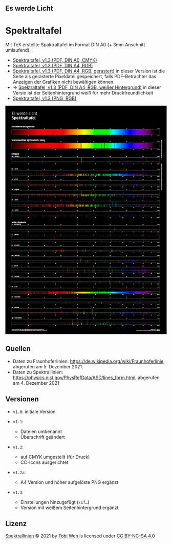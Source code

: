 ## Es werde Licht
# Spektraltafel

Mit TeX erstellte Spaktraltafel im Format DIN A0 (+ 3mm Anschnitt umlaufend).

- [Spektraltafel, v1.3 (PDF, DIN A0, CMYK)](https://github.com/tweh/spektrallinien/raw/master/versionen/spektraltafel_v1.3_a0_black_cmyk.pdf)  
- [Spektraltafel, v1.3 (PDF, DIN A4, RGB)](https://github.com/tweh/spektrallinien/raw/master/versionen/spektraltafel_v1.3_a4_black_rgb.pdf)  
- [Spektraltafel, v1.3 (PDF, DIN A4, RGB, gerastert)](https://github.com/tweh/spektrallinien/raw/master/versionen/spektraltafel_v1.3_a4_black_rgb_rendered.pdf) in dieser Version ist die Seite als gerasterte Pixeldatei gespeichert, falls PDF-Betrachter das Anzeigen der Grafiken nicht bewältigen können.  
- → [Spektraltafel, v1.3 (PDF, DIN A4, RGB, weißer Hintergrund)](https://github.com/tweh/spektrallinien/raw/master/versionenspektraltafel_v1.3_a4_white_rgb.pdf) in dieser Versio ist der Seitenhintergrund weiß für mehr Druckfreundlichkeit
- [Spektraltafel, v1.3 (PNG, RGB)](https://github.com/tweh/spektrallinien/raw/master/versionen/spektraltafel_v1.3_a4_black_rgb_highres.pdf)

![Spektraltafel](versionen/spektraltafel_v1.3.png)

## Quellen

- Daten zu Fraunhoferlinien: <https://de.wikipedia.org/wiki/Fraunhoferlinie>, abgerufen am 5. Dezember 2021.
- Daten zu Spektrallinien: <https://physics.nist.gov/PhysRefData/ASD/lines_form.html>, abgerufen am 4. Dezember 2021

## Versionen

- `v1.0`: initiale Version

- `v1.1`:
  - Dateien umbenannt
  - Überschrift geändert

- `v1.2`:
  - auf CMYK umgestellt (für Druck)
  - CC-Icons ausgerichtet

- `v1.2a`:
  - A4 Version und höher aufgelöste PNG ergänzt

- `v1.3`:
  - Einstellungen hinzugefügt (`\if…`)
  - Version mit weißem Seitenhintergrund ergänzt

## Lizenz

[Spektrallinien ](https://github.com/tweh/spektrallinien) © 2021 by  [Tobi Weh ](https://herrw.de/) is licensed under  [CC BY-NC-SA 4.0](http://creativecommons.org/licenses/by-nc-sa/4.0/?ref=chooser-v1)